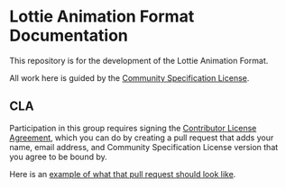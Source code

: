 # Lottie Animation Format Documentation

This repository is for the development of the Lottie Animation Format.

All work here is guided by the [Community Specification License](1._Community_Specification_License-v1.md).

## CLA

Participation in this group requires signing the
[Contributor License Agreement](0._CS_Contributor_License_Agreement.md), which you can
do by creating a pull request that adds your name, email address, and Community
Specification License version that you agree to be bound by.

Here is an [example of what that pull request should look like](https://github.com/lottie-animation-community/docs/pull/2).

